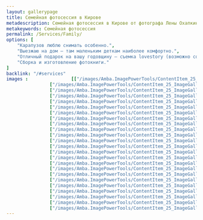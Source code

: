 ```yaml
---
layout: gallerypage
title: Семейная фотосессия в Кирове
metadescription: Семейная фотосессия в Кирове от фотографа Лены Охапкиной, закажите фотографии для вашего семейного альбома
metakeywords: Семейная фотосессия
permalink: /Services/Family/
options: [
    "Карапузов люблю снимать особенно.",
    "Выезжаю на дом — там маленьким деткам наиболее комфортно.",
    "Отличный подарок на вашу годовщину — съемка lovestory (возможно собрание слайд-шоу из полученных фото).",
    "Сборка и изготовление фотокниги."
]
backlink: "/#services"
images : 				[["/images/Amba.ImagePowerTools/ContentItem_25_ImageGallery/IMG_0600-.jpg", "/images/Amba.ImageCache/Default/Amba.ImagePowerTools/ContentItem_25_ImageGallery/IMG_0600--DE91E73BE9C37EDAAEEF74A71944B1F6.jpg", "детская фотосессия Киров"],
                ["/images/Amba.ImagePowerTools/ContentItem_25_ImageGallery/IMG_8177.JPG", "/images/Amba.ImageCache/Default/Amba.ImagePowerTools/ContentItem_25_ImageGallery/IMG_8177-DE91E73BE9C37EDAAEEF74A71944B1F6.jpg", "семейная  фотосессия Киров"],
                ["/images/Amba.ImagePowerTools/ContentItem_25_ImageGallery/IMG_5456-.jpg", "/images/Amba.ImageCache/Default/Amba.ImagePowerTools/ContentItem_25_ImageGallery/IMG_5456--DE91E73BE9C37EDAAEEF74A71944B1F6.jpg", "фотосессия в ожидании чуда Киров"],
                ["/images/Amba.ImagePowerTools/ContentItem_25_ImageGallery/IMG_5384.JPG", "/images/Amba.ImageCache/Default/Amba.ImagePowerTools/ContentItem_25_ImageGallery/IMG_5384-DE91E73BE9C37EDAAEEF74A71944B1F6.jpg", "фотосессия в ожидании чуда Киров"],
                ["/images/Amba.ImagePowerTools/ContentItem_25_ImageGallery/IMG_5437.JPG", "/images/Amba.ImageCache/Default/Amba.ImagePowerTools/ContentItem_25_ImageGallery/IMG_5437-DE91E73BE9C37EDAAEEF74A71944B1F6.jpg", "фотосессии беременным Киров"],
                ["/images/Amba.ImagePowerTools/ContentItem_25_ImageGallery/IMG_5659.JPG", "/images/Amba.ImageCache/Default/Amba.ImagePowerTools/ContentItem_25_ImageGallery/IMG_5659-DE91E73BE9C37EDAAEEF74A71944B1F6.jpg", "фотосессия в ожидании чуда Киров"],
                ["/images/Amba.ImagePowerTools/ContentItem_25_ImageGallery/big_0001.jpg", "/images/Amba.ImageCache/Default/Amba.ImagePowerTools/ContentItem_25_ImageGallery/big_0001-DE91E73BE9C37EDAAEEF74A71944B1F6.jpg", "романтическая фотосессия Киров"],
                ["/images/Amba.ImagePowerTools/ContentItem_25_ImageGallery/big_0004.jpg", "/images/Amba.ImageCache/Default/Amba.ImagePowerTools/ContentItem_25_ImageGallery/big_0004-DE91E73BE9C37EDAAEEF74A71944B1F6.jpg", "семейная  фотосессия Киров"],
                ["/images/Amba.ImagePowerTools/ContentItem_25_ImageGallery/IMG_3458-.jpg", "/images/Amba.ImageCache/Default/Amba.ImagePowerTools/ContentItem_25_ImageGallery/IMG_3458--DE91E73BE9C37EDAAEEF74A71944B1F6.jpg", "семейная  фотосессия Киров"],
                ["/images/Amba.ImagePowerTools/ContentItem_25_ImageGallery/big_0006.jpg", "/images/Amba.ImageCache/Default/Amba.ImagePowerTools/ContentItem_25_ImageGallery/big_0006-DE91E73BE9C37EDAAEEF74A71944B1F6.jpg", "семейная  фотосессия Киров"],
                ["/images/Amba.ImagePowerTools/ContentItem_25_ImageGallery/big_0003.jpg", "/images/Amba.ImageCache/Default/Amba.ImagePowerTools/ContentItem_25_ImageGallery/big_0003-DE91E73BE9C37EDAAEEF74A71944B1F6.jpg", "семейная съемка Киров"],
                ["/images/Amba.ImagePowerTools/ContentItem_25_ImageGallery/big_0007.jpg", "/images/Amba.ImageCache/Default/Amba.ImagePowerTools/ContentItem_25_ImageGallery/big_0007-DE91E73BE9C37EDAAEEF74A71944B1F6.jpg", "семейная  фотосессия Киров"],
                ["/images/Amba.ImagePowerTools/ContentItem_25_ImageGallery/big_0002.jpg", "/images/Amba.ImageCache/Default/Amba.ImagePowerTools/ContentItem_25_ImageGallery/big_0002-DE91E73BE9C37EDAAEEF74A71944B1F6.jpg", "интересные места для фотосессий"],
                ["/images/Amba.ImagePowerTools/ContentItem_25_ImageGallery/222.jpg", "/images/Amba.ImageCache/Default/Amba.ImagePowerTools/ContentItem_25_ImageGallery/222-DE91E73BE9C37EDAAEEF74A71944B1F6.jpg", "съемка беременной девушки Киров"],
                ["/images/Amba.ImagePowerTools/ContentItem_25_ImageGallery/big_0010.jpg", "/images/Amba.ImageCache/Default/Amba.ImagePowerTools/ContentItem_25_ImageGallery/big_0010-DE91E73BE9C37EDAAEEF74A71944B1F6.jpg", "семейная  фотосессия Киров"],
                ["/images/Amba.ImagePowerTools/ContentItem_25_ImageGallery/big_0011.jpg", "/images/Amba.ImageCache/Default/Amba.ImagePowerTools/ContentItem_25_ImageGallery/big_0011-DE91E73BE9C37EDAAEEF74A71944B1F6.jpg", "семейная съемка Киров"],
                ["/images/Amba.ImagePowerTools/ContentItem_25_ImageGallery/11.jpg", "/images/Amba.ImageCache/Default/Amba.ImagePowerTools/ContentItem_25_ImageGallery/11-DE91E73BE9C37EDAAEEF74A71944B1F6.jpg", "съемка беременной девушки Киров"],
                ["/images/Amba.ImagePowerTools/ContentItem_25_ImageGallery/big_0009.jpg", "/images/Amba.ImageCache/Default/Amba.ImagePowerTools/ContentItem_25_ImageGallery/big_0009-DE91E73BE9C37EDAAEEF74A71944B1F6.jpg", "семейная  фотосессия Киров"],
                ["/images/Amba.ImagePowerTools/ContentItem_25_ImageGallery/big_0008.jpg", "/images/Amba.ImageCache/Default/Amba.ImagePowerTools/ContentItem_25_ImageGallery/big_0008-DE91E73BE9C37EDAAEEF74A71944B1F6.jpg", "семейная съемка Киров"],
                ["/images/Amba.ImagePowerTools/ContentItem_25_ImageGallery/IMG_2026.jpg", "/images/Amba.ImageCache/Default/Amba.ImagePowerTools/ContentItem_25_ImageGallery/IMG_2026-DE91E73BE9C37EDAAEEF74A71944B1F6.jpg", "семейная  фотосессия Киров"],
                ["/images/Amba.ImagePowerTools/ContentItem_25_ImageGallery/big_0012.jpg", "/images/Amba.ImageCache/Default/Amba.ImagePowerTools/ContentItem_25_ImageGallery/big_0012-DE91E73BE9C37EDAAEEF74A71944B1F6.jpg", "интересные места для фотосессии Киров"],
                ["/images/Amba.ImagePowerTools/ContentItem_25_ImageGallery/big_0015.jpg", "/images/Amba.ImageCache/Default/Amba.ImagePowerTools/ContentItem_25_ImageGallery/big_0015-DE91E73BE9C37EDAAEEF74A71944B1F6.jpg", "семейная съемка Киров"],
                ["/images/Amba.ImagePowerTools/ContentItem_25_ImageGallery/big_0014.jpg", "/images/Amba.ImageCache/Default/Amba.ImagePowerTools/ContentItem_25_ImageGallery/big_0014-DE91E73BE9C37EDAAEEF74A71944B1F6.jpg", "семейная  фотосессия Киров"],
                ["/images/Amba.ImagePowerTools/ContentItem_25_ImageGallery/big_0013.jpg", "/images/Amba.ImageCache/Default/Amba.ImagePowerTools/ContentItem_25_ImageGallery/big_0013-DE91E73BE9C37EDAAEEF74A71944B1F6.jpg", "семейная съемка Киров"]]
---
```

